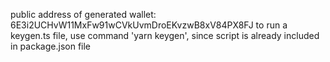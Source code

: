 public address of generated wallet: 6E3i2UCHvW11MxFw91wCVkUvmDroEKvzwB8xV84PX8FJ
to run a keygen.ts file, use command 'yarn keygen', since script is already included in package.json file
